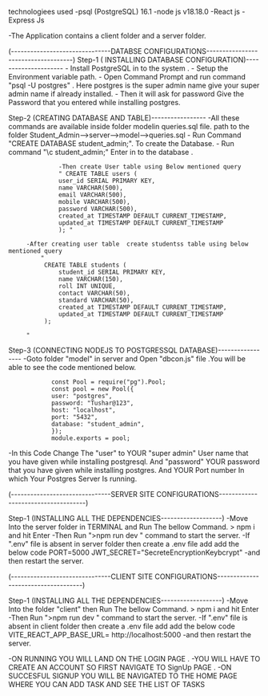 technologiees used
-psql (PostgreSQL) 16.1
-node js v18.18.0
-React js
-Express Js

-The Application contains a client folder and a server folder.

(-------------------------------DATABSE CONFIGURATIONS------------------------------------)
Step-1 ( INSTALLING DATABASE CONFIGURATION)--------------------- - Install PostgreSQL in to the system . - Setup the Environment variable path. - Open Command Prompt and run command "psql -U postgres" . Here postgres is the super admin name give your super admin name if already installed. - Then it will ask for password Give the Password that you entered while installing postgres.

Step-2 (CREATING DATABASE AND TABLE)-----------------
-All these commands are available inside folder modelin queries.sql file. path to the folder Student_Admin-->server-->model-->queries.sql - Run Command "CREATE DATABASE student_admin;". To create the Database. - Run command "\c student_admin;" Enter in to the database .


                  -Then create User table using Below mentioned query
                  " CREATE TABLE users (
                  user_id SERIAL PRIMARY KEY,
                  name VARCHAR(500),
                  email VARCHAR(500),
                  mobile VARCHAR(500),
                  password VARCHAR(500),
                  created_at TIMESTAMP DEFAULT CURRENT_TIMESTAMP,
                  updated_at TIMESTAMP DEFAULT CURRENT_TIMESTAMP
                  ); "

         -After creating user table  create studentss table using below mentioned query
             "   
              CREATE TABLE students (
                  student_id SERIAL PRIMARY KEY,
                  name VARCHAR(150),
                  roll INT UNIQUE,
                  contact VARCHAR(50),
                  standard VARCHAR(50),
                  created_at TIMESTAMP DEFAULT CURRENT_TIMESTAMP,
                  updated_at TIMESTAMP DEFAULT CURRENT_TIMESTAMP
              );
               
         "

Step-3 (CONNECTING NODEJS TO POSTGRESSQL DATABASE)-----------------
-Goto folder "model" in server and Open "dbcon.js" file .You will be able to see the code mentioned below.

                const Pool = require("pg").Pool;
                const pool = new Pool({
                user: "postgres",
                password: "Tushar@123",
                host: "localhost",
                port: "5432",
                database: "student_admin",
                });
                module.exports = pool;
-In this Code Change The "user" to YOUR "super admin" User name that you have given while installing postgresql.
And "password" YOUR password that you have given while installing postgres.
And YOUR Port number In which Your Postgres Server Is running.

(-------------------------------SERVER SITE CONFIGURATIONS------------------------------------)

Step-1 (INSTALLING ALL THE DEPENDENCIES-------------------)
-Move Into the server folder in TERMINAL and Run The bellow Command. > npm i
and hit Enter
-Then Run ">npm run dev " command to start the server.
-If ".env" file is absent in server folder then create a .env file add add the below code
PORT=5000
JWT_SECRET="SecreteEncryptionKeybcrypt"
-and then restart the server.

(-------------------------------CLIENT SITE CONFIGURATIONS------------------------------------)

Step-1 (INSTALLING ALL THE DEPENDENCIES-------------------)
-Move Into the folder "client" then  Run The bellow Command. > npm i
and hit Enter
-Then Run ">npm run dev " command to start the server.
-If ".env" file is absent in client folder then create a .env file add add the below code
VITE_REACT_APP_BASE_URL= http://localhost:5000
-and then restart the server.


-ON RUNNING YOU WILL LAND ON THE LOGIN PAGE .
-YOU WILL HAVE TO CREATE AN ACCOUNT SO FIRST NAVIGATE TO SignUp PAGE .
-ON SUCCESFUL SIGNUP YOU WILL BE NAVIGATED TO THE HOME PAGE WHERE YOU CAN ADD TASK AND SEE THE LIST OF TASKS

